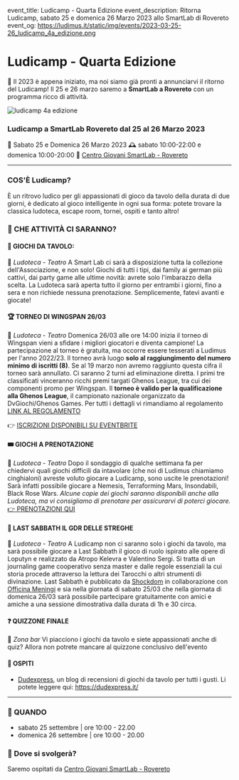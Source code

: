 event_title: Ludicamp - Quarta Edizione
event_description: Ritorna Ludicamp, sabato 25 e domenica 26 Marzo 2023 allo SmartLab di Rovereto 
event_og: https://ludimus.it/static/img/events/2023-03-25-26_ludicamp_4a_edizione.png

# Ludicamp - Quarta Edizione

🤩 Il 2023 è appena iniziato, ma noi siamo già pronti a annunciarvi il ritorno del Ludicamp! Il 25 e 26 marzo saremo a **SmartLab a Rovereto** con un programma ricco di attività.

![ludicamp 4a edizione](https://ludimus.it/static/img/events/2023-03-25-26_ludicamp_4a_edizione.png)

### Ludicamp a SmartLab Rovereto dal 25 al 26 Marzo 2023
📅 Sabato 25 e Domenica 26 Marzo 2023
🕰 sabato 10:00-22:00 e domenica 10:00-20:00
📍  [Centro Giovani SmartLab - Rovereto](http://bit.ly/SmartLabMaps)

---

### COS'È Ludicamp?
È un ritrovo ludico per gli appassionati di gioco da tavolo della durata di due giorni, è dedicato al gioco intelligente in ogni sua forma: potete trovare la classica ludoteca, escape room, tornei, ospiti e tanto altro!

### 🎲 CHE ATTIVITÀ CI SARANNO?

#### 🎲 GIOCHI DA TAVOLO:
📍 _Ludoteca - Teatro_
A Smart Lab ci sarà a disposizione tutta la collezione dell'Associazione, e non solo! Giochi di tutti i tipi, dai family ai german più cattivi, dai party game alle ultime novità: avrete solo l'imbarazzo della scelta. La Ludoteca sarà aperta tutto il giorno per entrambi i giorni, fino a sera e non richiede nessuna prenotazione. Semplicemente, fatevi avanti e giocate!

#### 🏆 TORNEO DI WINGSPAN 26/03
📍 _Ludoteca - Teatro_
Domenica 26/03 alle ore 14:00 inizia il torneo di Wingspan vieni a sfidare i migliori giocatori e diventa campione! La partecipazione al torneo è gratuita, ma occorre essere tesserati a Ludimus per l'anno 2022/23. Il torneo avrà luogo **solo al raggiungimento del numero minimo di iscritti (8)**. Se al 19 marzo non avremo raggiunto questa cifra il torneo sarà annullato. Ci saranno 2 turni ad eliminazione diretta. I primi tre classificati vinceranno ricchi premi targati Ghenos League, tra cui dei componenti promo per Wingspan. Il **torneo è valido per la qualificazione alla Ghenos League**, il campionato nazionale organizzato da DvGiochi/Ghenos Games. Per tutti i dettagli vi rimandiamo al regolamento [LINK AL REGOLAMENTO](https://ludimus.it/static/docs/ludicamp/2023-03-25-26/Regolamento-Torneo-Wingspan.pdf?q=0)

👉 [ISCRIZIONI DISPONIBILI SU EVENTBRITE](https://www.eventbrite.it/e/biglietti-torneo-wingspan-a-ludicamp-568280661757)

#### 🎟 GIOCHI A PRENOTAZIONE
📍  _Ludoteca - Teatro_
Dopo il sondaggio di qualche settimana fa per chiedervi quali giochi difficili da intavolare (che noi di Ludimus chiamiamo cinghialoni) avreste voluto giocare a Ludicamp, sono uscite le prenotazioni! Sarà infatti possibile giocare a Nemesis, Terraforming Mars, Insondabili, Black Rose Wars.
_Alcune copie dei giochi saranno disponibili anche alla Ludoteca, ma vi consigliamo di prenotare per assicurarvi di poterci giocare._
[👉 PRENOTAZIONI QUI](https://www.eventbrite.it/o/ludimus-17674887161)

#### 🔮 LAST SABBATH IL GDR DELLE STREGHE
📍  _Ludoteca - Teatro_
A Ludicamp non ci saranno solo i giochi da tavolo, ma sarà possibile giocare a Last Sabbath il gioco di ruolo ispirato alle opere di Loputyn e realizzato da Atropo Kelevra e Valentino Sergi. Si tratta di un journaling game cooperativo senza master e dalle regole essenziali la cui storia procede attraverso la lettura dei Tarocchi o altri strumenti di divinazione.
Last Sabbath è pubblicato da [Shockdom](https://shockdom.com/) in collaborazione con [Officina Meningi](https://officinameningi.it/) e sia nella giornata di sabato 25/03 che nella giornata di domenica 26/03 sarà possibile partecipare gratuitamente con amici e amiche a una sessione dimostrativa dalla durata di 1h e 30 circa.

#### ❓ QUIZZONE FINALE
📍 _Zona bar_
Vi piacciono i giochi da tavolo e siete appassionati anche di quiz? Allora non potrete mancare al quizzone conclusivo dell'evento

#### 👥 OSPITI
- [Dudexpress](https://dudexpress.it/), un blog di recensioni di giochi da tavolo per tutti i gusti. Li potete leggere qui: https://dudexpress.it/

---

### 📅 QUANDO

- sabato 25 settembre | ore 10:00 - 22.00
- domenica 26 settembre | ore 10:00 - 20.00

### 📌 Dove si svolgerà?
Saremo ospitati da [Centro Giovani SmartLab - Rovereto](http://bit.ly/SmartLabMaps)
